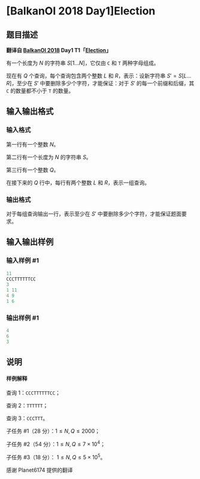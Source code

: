 # [BalkanOI 2018 Day1]Election

## 题目描述

**翻译自 [BalkanOI 2018](http://boi2018.ro) Day1 T1「[Election](http://boi2018.ro/assets/Tasks/BOI/Day_1/election/elections_en.pdf)」**

有一个长度为 $N$ 的字符串 $S[1\dots N]$，它仅由 `C` 和 `T` 两种字母组成。

现在有 $Q$ 个查询，每个查询包含两个整数 $L$ 和 $R$，表示：设新字符串 $S'=S[L\dots R]$，至少在 $S'$ 中要删除多少个字符，才能保证：对于 $S'$ 的每一个前缀和后缀，其 `C` 的数量都不小于 `T` 的数量。

## 输入输出格式

### 输入格式

第一行有一个整数 $N$。

第二行有一个长度为 $N$ 的字符串 $S$。

第三行有一个整数 $Q$。

在接下来的 $Q$ 行中，每行有两个整数 $L$ 和 $R$，表示一组查询。

### 输出格式

对于每组查询输出一行，表示至少在 $S'$ 中要删除多少个字符，才能保证题面要求。

## 输入输出样例

### 输入样例 #1

```cpp
11
CCCTTTTTTCC
3
1 11
4 9
1 6
```


### 输出样例 #1

```cpp
4
6
3

```
## 说明

#### 样例解释

查询 1：`CCCTTTTTTCC`；

查询 2：`TTTTTT`；

查询 3：`CCCTTT`。

子任务 #1（28 分）：$1 ≤ N, Q ≤ 2000$；

子任务 #2（54 分）：$1 ≤ N, Q ≤ 7\times 10^4$；

子任务 #3（18 分）： $1 ≤ N, Q ≤ 5\times 10^5$。

感谢 Planet6174 提供的翻译

